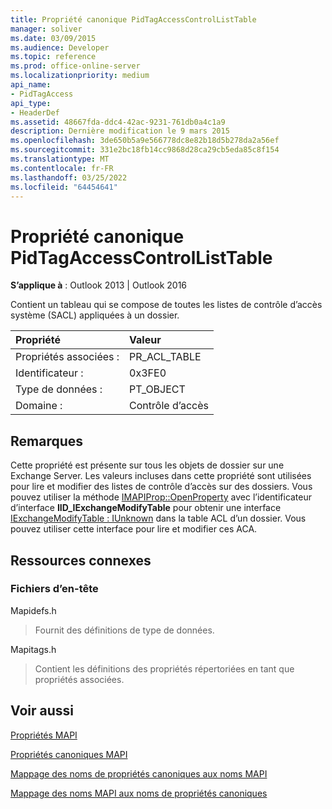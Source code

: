 ```yaml
---
title: Propriété canonique PidTagAccessControlListTable
manager: soliver
ms.date: 03/09/2015
ms.audience: Developer
ms.topic: reference
ms.prod: office-online-server
ms.localizationpriority: medium
api_name:
- PidTagAccess
api_type:
- HeaderDef
ms.assetid: 48667fda-ddc4-42ac-9231-761db0a4c1a9
description: Dernière modification le 9 mars 2015
ms.openlocfilehash: 3de650b5a9e566778dc8e82b18d5b278da2a56ef
ms.sourcegitcommit: 331e2bc18fb14cc9868d28ca29cb5eda85c8f154
ms.translationtype: MT
ms.contentlocale: fr-FR
ms.lasthandoff: 03/25/2022
ms.locfileid: "64454641"
---
```

# <a name="pidtagaccesscontrollisttable-canonical-property"></a>Propriété canonique PidTagAccessControlListTable

  
  
**S’applique à** : Outlook 2013 | Outlook 2016 
  
Contient un tableau qui se compose de toutes les listes de contrôle d’accès système (SACL) appliquées à un dossier.
  
|Propriété|Valeur|
|:-----|:-----|
|Propriétés associées :  <br/> |PR_ACL_TABLE  <br/> |
|Identificateur :  <br/> |0x3FE0  <br/> |
|Type de données :  <br/> |PT_OBJECT  <br/> |
|Domaine :  <br/> |Contrôle d’accès  <br/> |
   
## <a name="remarks"></a>Remarques

Cette propriété est présente sur tous les objets de dossier sur une Exchange Server. Les valeurs incluses dans cette propriété sont utilisées pour lire et modifier des listes de contrôle d’accès sur des dossiers. Vous pouvez utiliser la méthode [IMAPIProp::OpenProperty](imapiprop-openproperty.md) avec l’identificateur d’interface **IID_IExchangeModifyTable** pour obtenir une interface [IExchangeModifyTable : IUnknown](iexchangemodifytableiunknown.md) dans la table ACL d’un dossier. Vous pouvez utiliser cette interface pour lire et modifier ces ACA. 
  
## <a name="related-resources"></a>Ressources connexes

### <a name="header-files"></a>Fichiers d’en-tête

Mapidefs.h
  
> Fournit des définitions de type de données.
    
Mapitags.h
  
> Contient les définitions des propriétés répertoriées en tant que propriétés associées.
    
## <a name="see-also"></a>Voir aussi



[Propriétés MAPI](mapi-properties.md)
  
[Propriétés canoniques MAPI](mapi-canonical-properties.md)
  
[Mappage des noms de propriétés canoniques aux noms MAPI](mapping-canonical-property-names-to-mapi-names.md)
  
[Mappage des noms MAPI aux noms de propriétés canoniques](mapping-mapi-names-to-canonical-property-names.md)

